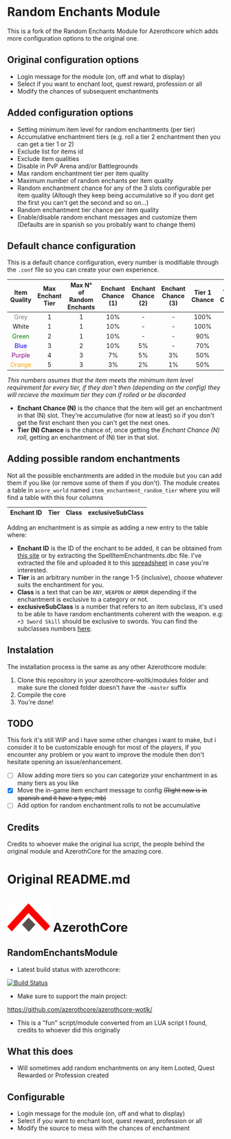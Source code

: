# Random Enchants Module

This is a fork of the Random Enchants Module for Azerothcore which adds more configuration options to the original one.

## Original configuration options

- Login message for the module (on, off and what to display)
- Select if you want to enchant loot, quest reward, profession or all
- Modify the chances of subsequent enchantments

## Added configuration options

- Setting minimum item level for random enchantments (per tier)
- Accumulative enchantment tiers (e.g. roll a tier 2 enchantment then you can get a tier 1 or 2)
- Exclude list for items id
- Exclude item qualities
- Disable in PvP Arena and/or Battlegrounds
- Max random enchantment tier per item quality
- Maximum number of random enchants per item quality
- Random enchantment chance for any of the 3 slots configurable per item quality (Altough they keep being accumulative so if you dont get the first you can't get the second and so on...)
- Random enchantment tier chance per item quality
- Enable/disable random enchant messages and customize them (Defaults are in spanish so you probably want to change them)

## Default chance configuration

This is a default chance configuration, every number is modifiable through the `.conf` file so you can create your own experience.

| **Item<br>Quality** | **Max<br>Enchant Tier** | **Max N° of<br>Random Enchants** | **Enchant<br>Chance (1)** | **Enchant <br>Chance (2)** | **Enchant<br>Chance (3)** | **Tier 1<br>Chance** | **Tier 2<br>Chance** | **Tier 3<br>Chance** | **Tier 4<br>Chance** | **Tier 5<br>Chance** |
|:---:|:---:|:---:|:---:|:---:|:---:|:---:|:---:|:---:|:---:|:---:|
| <span style="color:grey">Grey</span> | 1 | 1 | 10% | - | - | 100% | 0% | 0% | 0% | 0% |
| White | 1 | 1 | 10% | - | - | 100% | 0% | 0% | 0% | 0% |
| <span style="color:green">Green</span> | 2 | 1 | 10% | - | - | 90% | 10% | 0% | 0% | 0% |
| <span style="color:blue">Blue</span> | 3 | 2 | 10% | 5% | - | 70% | 20% | 10% | 0% | 0% |
| <span style="color:purple">Purple</span> | 4 | 3 | 7% | 5% | 3% | 50% | 30% | 15% | 5% | 0% |
| <span style="color:orange">Orange</span> | 5 | 3 | 3% | 2% | 1% | 50% | 30% | 10% | 7% | 3% |

_This numbers asumes that the item meets the minimum item level requirement for every tier, if they don't then (depending on the config) they will recieve the maximum tier they can if rolled or be discarded_

- **Enchant Chance (N)** is the chance that the item will get an enchantment in that (N) slot. They're accumulative (for now at least) so if you don't get the first enchant then you can't get the next ones.
- **Tier (N) Chance** is the chance of, once getting the _Enchant Chance (N) roll_, getting an enchantment of (N) tier in that slot.

## Adding possible random enchantments

Not all the possible enchantments are added in the module but you can add them if you like (or remove some of them if you don't). 
The module creates a table in `acore_world` named `item_enchantment_random_tier` where you will find a table with this four columns

| **Enchant ID** | **Tier** | **Class** | **exclusiveSubClass** |
|:---:|:---:|:---:|:---:|

Adding an enchantment is as simple as adding a new entry to the table where:
- **Enchant ID** is the ID of the enchant to be added, it can be obtained from [this site](https://wowwiki-archive.fandom.com/wiki/EnchantId/Enchant_IDs) or by extracting the SpellItemEnchantments.dbc file. I've extracted the file and uploaded it to this [spreadsheet](https://docs.google.com/spreadsheets/d/18Rwvshr7yiFzUwzVudMOrgBaoGdyQdK8L3u_xEVmqLE/edit?usp=sharing) in case you're interested.
- **Tier** is an arbitrary number in the range 1-5 (inclusive), choose whatever suits the enchantment for you.
- **Class** is a text that can be `ANY`, `WEAPON` or `ARMOR` depending if the enchantment is exclusive to a category or not.
- **exclusiveSubClass** is a number that refers to an item subclass, it's used to be able to have random enchantments coherent with the weapon. e.g: `+3 Sword Skill` should be exclusive to swords. You can find the subclasses numbers [here](https://www.azerothcore.org/wiki/item_template#subclass).

## Instalation
The installation process is the same as any other Azerothcore module:

1. Clone this repository in your azerothcore-woltk/modules folder and make sure the cloned folder doesn't have the `-master` suffix
2. Compile the core
3. You're done!

## TODO

This fork it's still WIP and i have some other changes i want to make, but i consider it to be customizable enough for most of the players, if you encounter any problem or you want to improve the module then don't hesitate opening an issue/enhancement.

- [ ] Allow adding more tiers so you can categorize your enchantment in as many tiers as you like
- [x] Move the in-game item enchant message to config ~~(Right now is in spanish and it have a typo, mb)~~
- [ ] Add option for random enchantment rolls to not be accumulative

## Credits

Credits to whoever make the original lua script, the people behind the original module and AzerothCore for the amazing core.

# Original README.md
# ![logo](https://raw.githubusercontent.com/azerothcore/azerothcore.github.io/master/images/logo-github.png) AzerothCore

## RandomEnchantsModule

- Latest build status with azerothcore:

[![Build Status](https://github.com/azerothcore/mod-random-enchants/workflows/core-build/badge.svg?branch=master&event=push)](https://github.com/azerothcore/mod-random-enchants)

- Make sure to support the main project:

https://github.com/azerothcore/azerothcore-wotlk/

- This is a "fun" script/module converted from an LUA script I found, credits to whoever did this originally

## What this does

- Will sometimes add random enchantments on any item Looted, Quest Rewarded or Profession created

## Configurable

- Login message for the module (on, off and what to display)
- Select if you want to enchant loot, quest reward, profession or all
- Modify the source to mess with the chances of enchantment
